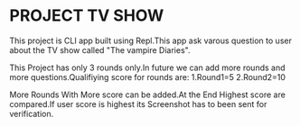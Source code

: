 # PROJECT TV SHOW

This project is CLI app built using Repl.This app ask varous question to user about the TV show called "The vampire Diaries".

This Project has only 3 rounds only.In future we can add more rounds and more questions.Qualifiying score for rounds are:
1.Round1=5
2.Round2=10

More Rounds With More score can be added.At the End Highest score are compared.If user score is highest its Screenshot has to been sent for verification.